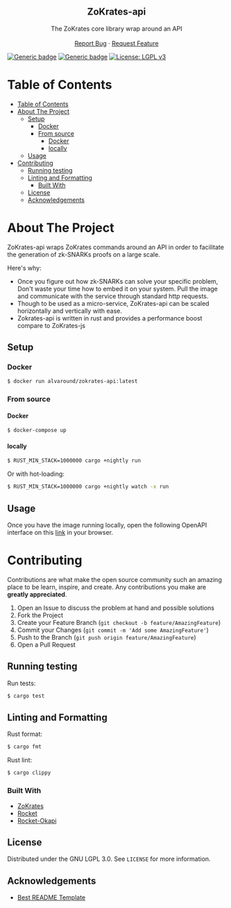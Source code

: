 <!-- PROJECT LOGO -->
<br />
<p align="center">
  <!-- <a href="https://github.com/othneildrew/Best-README-Template">
    <img src="images/logo.png" alt="Logo" width="80" height="80">
  </a> -->

  <h2 align="center">ZoKrates-api</h3>

  <p align="center">
    The ZoKrates core library wrap around an API
    <br />
    <!-- <a href="https://github.com/ZoKratesPlus/zokrates-api/issues"><strong>Explore the docs »</strong></a>
    <br /> -->
    <br />
    <!-- <a href="https://github.com/othneildrew/Best-README-Template">View Demo</a>
    · -->
    <a href="https://github.com/ZoKratesPlus/zokrates-api/issues">Report Bug</a>
    ·
    <a href="https://github.com/ZoKratesPlus/zokrates-api/issues">Request Feature</a>
  </p>
</p>


[![Generic badge](https://img.shields.io/badge/ZoKrates-0.8.3-yellow.svg)](https://github.com/Zokrates/ZoKrates/tree/0.8.3)
[![Generic badge](https://img.shields.io/badge/rocket.rs-0.5.0%E2%80%93rc.1-red.svg)](https://github.com/Zokrates/ZoKrates/tree/0.8.3)
[![License: LGPL v3](https://img.shields.io/badge/License-LGPL_v3-blue.svg)](https://www.gnu.org/licenses/lgpl-3.0)


<!-- TABLE OF CONTENTS -->
# Table of Contents

- [Table of Contents](#table-of-contents)
- [About The Project](#about-the-project)
  - [Setup](#setup)
    - [Docker](#docker)
    - [From source](#from-source)
      - [Docker](#docker-1)
      - [locally](#locally)
  - [Usage](#usage)
- [Contributing](#contributing)
  - [Running testing](#running-testing)
  - [Linting and Formatting](#linting-and-formatting)
    - [Built With](#built-with)
  - [License](#license)
  - [Acknowledgements](#acknowledgements)


# About The Project

<!-- [![Product Name Screen Shot][product-screenshot]](https://example.com) -->

ZoKrates-api wraps ZoKrates commands around an API in order to facilitate the generation of zk-SNARKs proofs on a large scale.

Here's why:
* Once you figure out how zk-SNARKs can solve your specific problem, Don't waste your time how to embed it on your system. Pull the image and communicate with the service through standard http requests.
* Though to be used as a micro-service, ZoKrates-api can be scaled horizontally and vertically with ease.
* Zokrates-api is written in rust and provides a performance boost compare to ZoKrates-js 

## Setup 

### Docker 
```sh
$ docker run alvaround/zokrates-api:latest
```

### From source
#### Docker

```bash
$ docker-compose up
```

#### locally
```bash
$ RUST_MIN_STACK=1000000 cargo +nightly run
```
Or with hot-loading:
```bash
$ RUST_MIN_STACK=1000000 cargo +nightly watch -x run
```

<!-- USAGE EXAMPLES -->
## Usage

Once you have the image running locally, open the following OpenAPI interface on this [link](http://0.0.0.0:8000/docs/index.html) in your browser.

# Contributing

Contributions are what make the open source community such an amazing place to be learn, inspire, and create. Any contributions you make are **greatly appreciated**.

1. Open an Issue to discuss the problem at hand and possible solutions
2. Fork the Project
3. Create your Feature Branch (`git checkout -b feature/AmazingFeature`)
4. Commit your Changes (`git commit -m 'Add some AmazingFeature'`)
5. Push to the Branch (`git push origin feature/AmazingFeature`)
6. Open a Pull Request
## Running testing

Run tests:
```bash
$ cargo test
```

## Linting and Formatting
Rust format:
```bash
$ cargo fmt
```

Rust lint:
```bash
$ cargo clippy
```

### Built With

* [ZoKrates](https://zokrates.github.io/introduction.html)
* [Rocket](https://rocket.rs/)
* [Rocket-Okapi](https://docs.rs/rocket_okapi/latest/rocket_okapi/)

<!-- LICENSE -->
## License

Distributed under the GNU LGPL 3.0. See `LICENSE` for more information.

<!-- CONTACT -->
<!-- ## Contact

Your Name - [@your_twitter](https://twitter.com/your_username) - email@example.com

Project Link: [https://github.com/your_username/repo_name](https://github.com/your_username/repo_name) -->


<!-- ACKNOWLEDGEMENTS -->
## Acknowledgements
* [Best README Template](https://github.com/othneildrew/Best-README-Template)
